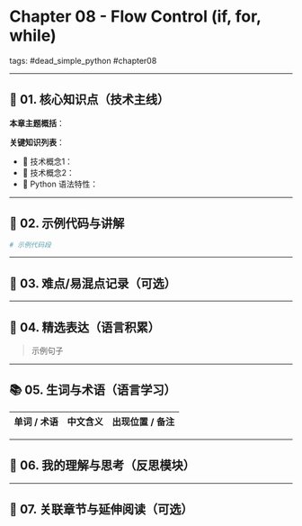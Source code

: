 # Chapter 08 - Flow Control (if, for, while)  
tags: #dead_simple_python #chapter08

---

## 🧠 01. 核心知识点（技术主线）  
**本章主题概括**：  

**关键知识列表**：
- 🔹 技术概念1：
- 🔹 技术概念2：
- 🔹 Python 语法特性：

---

## 🔎 02. 示例代码与讲解  
```python
# 示例代码段
```

---

## 📘 03. 难点/易混点记录（可选）  

---

## 💬 04. 精选表达（语言积累）  
> 示例句子

---

## 📚 05. 生词与术语（语言学习）  
| 单词 / 术语        | 中文含义         | 出现位置 / 备注        |
|-------------------|------------------|------------------------|

---

## 🧠 06. 我的理解与思考（反思模块）  

---

## 🔗 07. 关联章节与延伸阅读（可选）  
